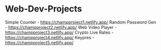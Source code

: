 # Web-Dev-Projects

Simple Counter - https://champproject1.netlify.app/
Random Password Gen - https://champproject2.netlify.app/
Web Video Player - https://champproject3.netlify.app/
Crypto Live Rates - https://champproject4.netlify.app/
Keypres - https://champproject5.netlify.app/
